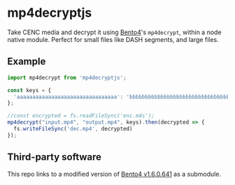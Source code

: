 # mp4decryptjs

Take CENC media and decrypt it using [Bento4](https://github.com/axiomatic-systems/Bento4)'s `mp4decrypt`, within a node native module. Perfect for small files like DASH segments, and large files.

## Example

```javascript
import mp4decrypt from 'mp4decryptjs';

const keys = {
  'aaaaaaaaaaaaaaaaaaaaaaaaaaaaaaaa': 'bbbbbbbbbbbbbbbbbbbbbbbbbbbbbbbb'
};

//const encrypted = fs.readFileSync('enc.m4s');
mp4decrypt("input.mp4", "output.mp4", keys).then(decrypted => {
  fs.writeFileSync('dec.mp4', decrypted)
});
```

## Third-party software

This repo links to a modified version of [Bento4 v1.6.0.641](https://github.com/Jaynator495/Bento4/tree/master) as a submodule.
